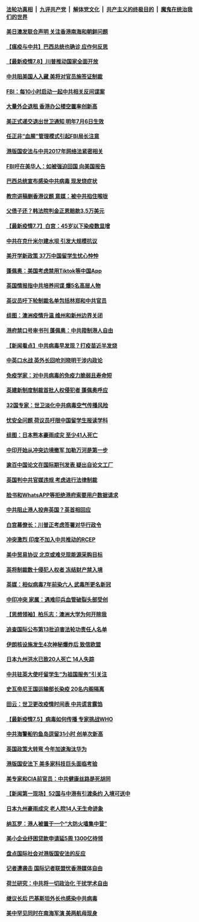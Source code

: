 ####  [法轮功真相](../../../../basic/blob/master/README.md?t=07081831) &nbsp;|&nbsp; [九评共产党](../../../../9ping.md/blob/master/README.md?t=07081831) &nbsp;|&nbsp; [解体党文化](../../../../jtdwh.md/blob/master/README.md?t=07081831)  &nbsp;|&nbsp; [共产主义的终极目的](../../../../gczydzjmd.md/blob/master/README.md?t=07081831) &nbsp;|&nbsp; [魔鬼在统治我们的世界](../../../../mgztzwmdsj.md/blob/master/README.md?t=07081831) 

#### [美日澳发联合声明 关注香港南海和朝鲜问题](../pages/nsc418/n12240998.md?t=07081831) 

#### [【瘟疫与中共】巴西总统也确诊 应作何反思](../pages/nsc418/n12240166.md?t=07081831) 

#### [【最新疫情7.8】川普推动国家全面开放](../pages/nsc418/n12239975.md?t=07081831) 

#### [中共阻美国人入藏 美将对官员施签证制裁](../pages/nsc418/n12240452.md?t=07081831) 

#### [FBI：每10小时启动一起中共相关反间谍案](../pages/nsc418/n12239799.md?t=07081831) 

#### [大量外企退租 香港办公楼空置率创新高](../pages/nsc418/n12240111.md?t=07081831) 

#### [美正式递交退出世卫通知 明年7月6日生效](../pages/nsc418/n12239902.md?t=07081831) 

#### [任正非“血腥”管理模式引起FBI局长注意](../pages/nsc418/n12239966.md?t=07081831) 

#### [港版国安法与中共2017年网络法紧密相关](../pages/nsc418/n12239427.md?t=07081831) 

#### [FBI吁在美华人：如被强迫回国 向美国报告](../pages/nsc418/n12239450.md?t=07081831) 

#### [巴西总统宣布感染中共病毒 现发烧症状](../pages/nsc418/n12239468.md?t=07081831) 

#### [教宗讲稿删香港议题 意媒：被中共掐住喉咙](../pages/nsc418/n12239424.md?t=07081831) 

#### [父债子还？韩法院判金正恩赔款3.5万美元](../pages/nsc418/n12239338.md?t=07081831) 

#### [【最新疫情7.7】白宫：45岁以下染疫数显增](../pages/nsc418/n12237581.md?t=07081831) 

#### [中共在克什米尔建水坝 引发大规模抗议](../pages/nsc418/n12239209.md?t=07081831) 

#### [美开学新政策 37万中国留学生忧心忡忡](../pages/nsc418/n12239233.md?t=07081831) 

#### [蓬佩奥：美国考虑禁用Tiktok等中国App](../pages/nsc418/n12238644.md?t=07081831) 

#### [英国情报指中共培养间谍 爆5名高层人物](../pages/nsc418/n12238557.md?t=07081831) 

#### [英议员吁下轮制裁名单包括林郑和中共官员](../pages/nsc418/n12238655.md?t=07081831) 

#### [组图：澳洲疫情升温 维州和新州边界关闭](../pages/nsc418/n12236420.md?t=07081831) 

#### [港府禁口号审书刊 蓬佩奥：中共箝制港人自由](../pages/nsc418/n12238057.md?t=07081831) 

#### [【新闻看点】中共病毒早发现？打疫苗近半发烧](../pages/nsc418/n12237234.md?t=07081831) 

#### [中英口水战 英外长回呛刘晓明干涉内政论](../pages/nsc418/n12237345.md?t=07081831) 

#### [免疫学家：对中共病毒的免疫力脆弱且寿命短](../pages/nsc418/n12237337.md?t=07081831) 

#### [英建新制度制裁首批人权侵犯者 蓬佩奥呼应](../pages/nsc418/n12237281.md?t=07081831) 

#### [32国专家：世卫淡化中共病毒空气传播风险](../pages/nsc418/n12237248.md?t=07081831) 

#### [忧安全问题 荷议员吁限中国留学生报读学科](../pages/nsc418/n12236937.md?t=07081831) 

#### [组图：日本熊本豪雨成灾 至少41人死亡](../pages/nsc418/n12235775.md?t=07081831) 

#### [中印开始从冲突边境撤军 加勒万河是第一步](../pages/nsc418/n12236708.md?t=07081831) 

#### [逾百中国论文在国际期刊发表 疑出自论文工厂](../pages/nsc418/n12236843.md?t=07081831) 

#### [英国判中共官媒违规 考虑进行法律制裁](../pages/nsc418/n12236722.md?t=07081831) 

#### [脸书和WhatsAPP等拒绝港府索要用户数据请求](../pages/nsc418/n12236669.md?t=07081831) 

#### [中共阻止港人投奔英国？英首相回应](../pages/nsc418/n12236576.md?t=07081831) 

#### [白宫幕僚长：川普正考虑签署对华行政令](../pages/nsc418/n12236557.md?t=07081831) 

#### [冲突激烈 印度不加入中共推动的RCEP](../pages/nsc418/n12236439.md?t=07081831) 

#### [美中贸易协议 北京或难兑现能源采购目标](../pages/nsc418/n12236355.md?t=07081831) 

#### [英将制裁数十侵犯人权者 冻结财产禁入境](../pages/nsc418/n12235718.md?t=07081831) 

#### [英媒：相似病毒7年前染六人 武毒所更名新冠](../pages/nsc418/n12235338.md?t=07081831) 

#### [中印冲突 家属：遇难印兵血管破裂头部受创](../pages/nsc418/n12235064.md?t=07081831) 

#### [【思想领袖】柏乐志：澳洲大学为何开除我](../pages/nsc418/n12174002.md?t=07081831) 

#### [追查国际公布第13批迫害法轮功责任人名单](../pages/nsc418/n12234695.md?t=07081831) 

#### [伊朗核设施发生4次神秘爆炸后 致信欧盟](../pages/nsc418/n12234576.md?t=07081831) 

#### [日本九州洪水已致20人死亡 14人失踪](../pages/nsc418/n12234452.md?t=07081831) 

#### [中共驻英大使吁留学生“为祖国服务”引关注](../pages/nsc418/n12234465.md?t=07081831) 

#### [史瓦帝尼王国运输部长染疫 20名内阁隔离](../pages/nsc418/n12234363.md?t=07081831) 

#### [田云：世卫更改疫情时间表 中共谎言露馅](../pages/nsc418/n12233381.md?t=07081831) 

#### [【最新疫情7.5】病毒如何传播 专家挑战WHO](../pages/nsc418/n12229032.md?t=07081831) 

#### [中共海警船钓鱼岛逗留31小时 创单次新高](../pages/nsc418/n12234085.md?t=07081831) 

#### [英国政策大转弯 今年加速淘汰华为](../pages/nsc418/n12234119.md?t=07081831) 

#### [港版国安法下 美多家科技巨头面临考验](../pages/nsc418/n12233224.md?t=07081831) 

#### [美专家和CIA前官员：中共健康丝路是死胡同](../pages/nsc418/n12217750.md?t=07081831) 

#### [【新闻第一现场】52国与中港有引渡条约 入境可送中](../pages/nsc418/n12233532.md?t=07081831) 

#### [日本九州豪雨成灾 老人院14人无生命迹象](../pages/nsc418/n12233270.md?t=07081831) 

#### [纳瓦罗：港人被置于一个“大防火墙集中营”](../pages/nsc418/n12233112.md?t=07081831) 

#### [美小企业纾困贷款申请延5周 1300亿待领](../pages/nsc418/n12233039.md?t=07081831) 

#### [盘点国际社会对港版国安法的反应](../pages/nsc418/n12232843.md?t=07081831) 

#### [记者遭袭击 国际记者联盟忧香港媒体自由](../pages/nsc418/n12232815.md?t=07081831) 

#### [荷兰研究：中共将一切政治化 干扰学术自由](../pages/nsc418/n12232716.md?t=07081831) 

#### [继议长后 巴基斯坦外长也感染中共病毒](../pages/nsc418/n12232661.md?t=07081831) 

#### [美中罕见同时在南海军演 美两航母现身](../pages/nsc418/n12232618.md?t=07081831) 

